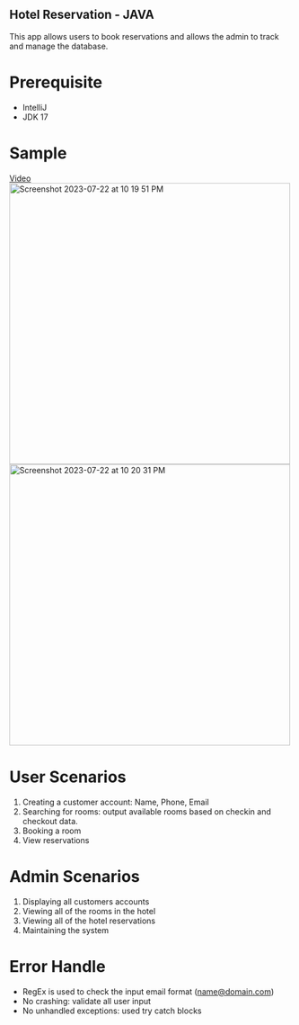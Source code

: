 ## Hotel Reservation - JAVA
This app allows users to book reservations and allows the admin to track and manage the database.

# Prerequisite
* IntelliJ
* JDK 17

# Sample 
[Video](https://github.com/YinxuanYin/Hotel-Reservation/assets/97659868/130bb0ac-58ba-41ce-b569-310ea60053b9)
<img width="500" alt="Screenshot 2023-07-22 at 10 19 51 PM" src="https://github.com/YinxuanYin/Hotel-Reservation/assets/97659868/ebe2e9f0-7678-4955-83c7-8099afeda96c">
<img width="500" alt="Screenshot 2023-07-22 at 10 20 31 PM" src="https://github.com/YinxuanYin/Hotel-Reservation/assets/97659868/0070bd8c-fcbe-4505-8ae2-f7c536cd3278">


# User Scenarios
1. Creating a customer account: Name, Phone, Email
2. Searching for rooms: output available rooms based on checkin and checkout data.
3. Booking a room 
4. View reservations

# Admin Scenarios
1. Displaying all customers accounts
2. Viewing all of the rooms in the hotel
3. Viewing all of the hotel reservations
4. Maintaining the system 

# Error Handle
* RegEx is used to check the input email format (name@domain.com)
* No crashing: validate all user input
* No unhandled exceptions: used try catch blocks